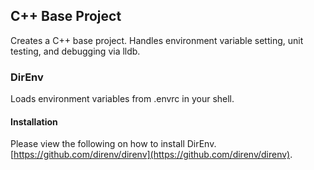 C++ Base Project
---
Creates a C++ base project. Handles environment variable setting, unit testing, and debugging via lldb.

### DirEnv
Loads environment variables from .envrc in your shell.

#### Installation
Please view the following on how to install DirEnv. [https://github.com/direnv/direnv](https://github.com/direnv/direnv).
